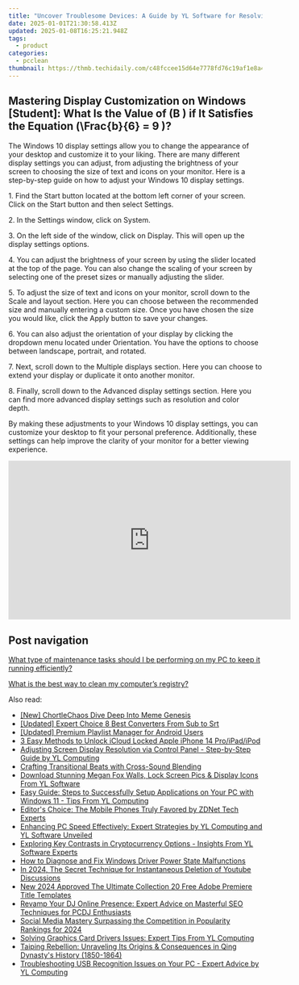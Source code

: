 ```yaml
---
title: "Uncover Troublesome Devices: A Guide by YL Software for Resolving Technical Glitches"
date: 2025-01-01T21:30:58.413Z
updated: 2025-01-08T16:25:21.948Z
tags:
  - product
categories:
  - pcclean
thumbnail: https://thmb.techidaily.com/c48fccee15d64e7778fd76c19af1e8a44abed6b45fe483336543f1981668afa0.jpg
---
```


## Mastering Display Customization on Windows [Student]: What Is the Value of \(B \) if It Satisfies the Equation \(\Frac{b}{6} = 9 \)?

The Windows 10 display settings allow you to change the appearance of your desktop and customize it to your liking. There are many different display settings you can adjust, from adjusting the brightness of your screen to choosing the size of text and icons on your monitor. Here is a step-by-step guide on how to adjust your Windows 10 display settings. 

1\. Find the Start button located at the bottom left corner of your screen. Click on the Start button and then select Settings.

2\. In the Settings window, click on System.

3\. On the left side of the window, click on Display. This will open up the display settings options. 

4\. You can adjust the brightness of your screen by using the slider located at the top of the page. You can also change the scaling of your screen by selecting one of the preset sizes or manually adjusting the slider.

5\. To adjust the size of text and icons on your monitor, scroll down to the Scale and layout section. Here you can choose between the recommended size and manually entering a custom size. Once you have chosen the size you would like, click the Apply button to save your changes.

6\. You can also adjust the orientation of your display by clicking the dropdown menu located under Orientation. You have the options to choose between landscape, portrait, and rotated.

7\. Next, scroll down to the Multiple displays section. Here you can choose to extend your display or duplicate it onto another monitor.

8\. Finally, scroll down to the Advanced display settings section. Here you can find more advanced display settings such as resolution and color depth. 

By making these adjustments to your Windows 10 display settings, you can customize your desktop to fit your personal preference. Additionally, these settings can help improve the clarity of your monitor for a better viewing experience.

<!-- affiliate ads begin -->
<iframe width="560" height="315" src="https://www.youtube.com/embed/9wiIVztRIqQ?si=GBgdwQ78k5hbeFDv" title="YouTube video player" frameborder="0" allow="accelerometer; autoplay; clipboard-write; encrypted-media; gyroscope; picture-in-picture; web-share" referrerpolicy="strict-origin-when-cross-origin" allowfullscreen></iframe>
<!-- affiliate ads end -->

## Post navigation

[What type of maintenance tasks should I be performing on my PC to keep it running efficiently?](https://tools.techidaily.com/pcclean/products/)

[What is the best way to clean my computer’s registry?](https://tools.techidaily.com/pcclean/products/)

<ins class="adsbygoogle"
     style="display:block"
     data-ad-format="autorelaxed"
     data-ad-client="ca-pub-7571918770474297"
     data-ad-slot="1223367746"></ins>

<ins class="adsbygoogle"
     style="display:block"
     data-ad-client="ca-pub-7571918770474297"
     data-ad-slot="8358498916"
     data-ad-format="auto"
     data-full-width-responsive="true"></ins>

<span class="atpl-alsoreadstyle">Also read:</span>
<div><ul>
<li><a href="https://fox-direct.techidaily.com/new-chortlechaos-dive-deep-into-meme-genesis/"><u>[New] ChortleChaos Dive Deep Into Meme Genesis</u></a></li>
<li><a href="https://some-techniques.techidaily.com/updated-expert-choice-8-best-converters-from-sub-to-srt/"><u>[Updated] Expert Choice 8 Best Converters From Sub to Srt</u></a></li>
<li><a href="https://fox-links.techidaily.com/updated-premium-playlist-manager-for-android-users/"><u>[Updated] Premium Playlist Manager for Android Users</u></a></li>
<li><a href="https://activate-lock.techidaily.com/3-easy-methods-to-unlock-icloud-locked-apple-iphone-14-proipadipod-by-drfone-ios/"><u>3 Easy Methods to Unlock iCloud Locked Apple iPhone 14 Pro/iPad/iPod</u></a></li>
<li><a href="https://win-cloud.techidaily.com/adjusting-screen-display-resolution-via-control-panel-step-by-step-guide-by-yl-computing/"><u>Adjusting Screen Display Resolution via Control Panel - Step-by-Step Guide by YL Computing</u></a></li>
<li><a href="https://article-tips.techidaily.com/crafting-transitional-beats-with-cross-sound-blending/"><u>Crafting Transitional Beats with Cross-Sound Blending</u></a></li>
<li><a href="https://win-cloud.techidaily.com/download-stunning-megan-fox-walls-lock-screen-pics-and-display-icons-from-yl-software/"><u>Download Stunning Megan Fox Walls, Lock Screen Pics & Display Icons From YL Software</u></a></li>
<li><a href="https://win-cloud.techidaily.com/easy-guide-steps-to-successfully-setup-applications-on-your-pc-with-windows-11-tips-from-yl-computing/"><u>Easy Guide: Steps to Successfully Setup Applications on Your PC with Windows 11 - Tips From YL Computing</u></a></li>
<li><a href="https://some-tips.techidaily.com/editors-choice-the-mobile-phones-truly-favored-by-zdnet-tech-experts/"><u>Editor's Choice: The Mobile Phones Truly Favored by ZDNet Tech Experts</u></a></li>
<li><a href="https://win-cloud.techidaily.com/enhancing-pc-speed-effectively-expert-strategies-by-yl-computing-and-yl-software-unveiled/"><u>Enhancing PC Speed Effectively: Expert Strategies by YL Computing and YL Software Unveiled</u></a></li>
<li><a href="https://win-cloud.techidaily.com/exploring-key-contrasts-in-cryptocurrency-options-insights-from-yl-software-experts/"><u>Exploring Key Contrasts in Cryptocurrency Options - Insights From YL Software Experts</u></a></li>
<li><a href="https://common-error.techidaily.com/how-to-diagnose-and-fix-windows-driver-power-state-malfunctions/"><u>How to Diagnose and Fix Windows Driver Power State Malfunctions</u></a></li>
<li><a href="https://youtube-help.techidaily.com/in-2024-the-secret-technique-for-instantaneous-deletion-of-youtube-discussions/"><u>In 2024, The Secret Technique for Instantaneous Deletion of Youtube Discussions</u></a></li>
<li><a href="https://ai-driven-video-production.techidaily.com/new-2024-approved-the-ultimate-collection-20-free-adobe-premiere-title-templates/"><u>New 2024 Approved The Ultimate Collection 20 Free Adobe Premiere Title Templates</u></a></li>
<li><a href="https://win-cloud.techidaily.com/revamp-your-dj-online-presence-expert-advice-on-masterful-seo-techniques-for-pcdj-enthusiasts/"><u>Revamp Your DJ Online Presence: Expert Advice on Masterful SEO Techniques for PCDJ Enthusiasts</u></a></li>
<li><a href="https://facebook-videos.techidaily.com/social-media-mastery-surpassing-the-competition-in-popularity-rankings-for-2024/"><u>Social Media Mastery Surpassing the Competition in Popularity Rankings for 2024</u></a></li>
<li><a href="https://win-cloud.techidaily.com/solving-graphics-card-drivers-issues-expert-tips-from-yl-computing/"><u>Solving Graphics Card Drivers Issues: Expert Tips From YL Computing</u></a></li>
<li><a href="https://win-cloud.techidaily.com/taiping-rebellion-unraveling-its-origins-and-consequences-in-qing-dynastys-history-1850-1864/"><u>Taiping Rebellion: Unraveling Its Origins & Consequences in Qing Dynasty's History (1850-1864)</u></a></li>
<li><a href="https://win-cloud.techidaily.com/troubleshooting-usb-recognition-issues-on-your-pc-expert-advice-by-yl-computing/"><u>Troubleshooting USB Recognition Issues on Your PC - Expert Advice by YL Computing</u></a></li>
</ul></div>

